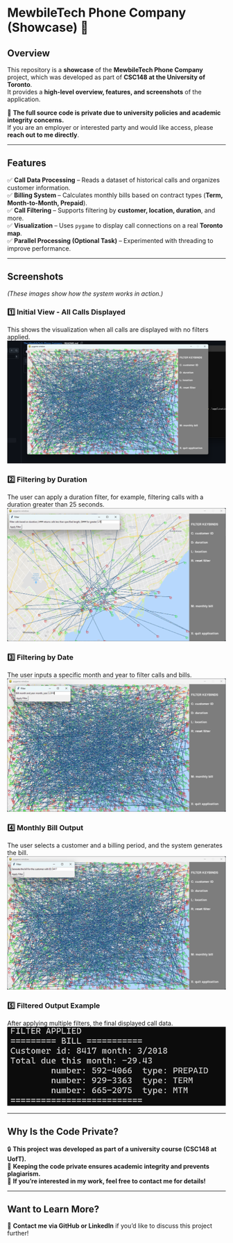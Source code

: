 # **MewbileTech Phone Company (Showcase) 🌟**

## **Overview**

This repository is a **showcase** of the **MewbileTech Phone Company** project, which was developed as part of **CSC148 at the University of Toronto**.  
It provides a **high-level overview, features, and screenshots** of the application.  

🚨 **The full source code is private due to university policies and academic integrity concerns.**  
If you are an employer or interested party and would like access, please **reach out to me directly**.

---

## **Features**

✅ **Call Data Processing** – Reads a dataset of historical calls and organizes customer information.\
✅ **Billing System** – Calculates monthly bills based on contract types (**Term, Month-to-Month, Prepaid**).\
✅ **Call Filtering** – Supports filtering by **customer, location, duration**, and more.\
✅ **Visualization** – Uses `pygame` to display call connections on a real **Toronto map**.\
✅ **Parallel Processing (Optional Task)** – Experimented with threading to improve performance.

---

## **Screenshots**

*(These images show how the system works in action.)*

### **1️⃣ Initial View - All Calls Displayed**
This shows the visualization when all calls are displayed with no filters applied.
![All Calls](screenshots/Menu.png)

### **2️⃣ Filtering by Duration**
The user can apply a duration filter, for example, filtering calls with a duration greater than 25 seconds.
![Filtering by Duration](screenshots/Duration.png)

### **3️⃣ Filtering by Date**
The user inputs a specific month and year to filter calls and bills.
![Filtering by Date](screenshots/date.png)

### **4️⃣ Monthly Bill Output**
The user selects a customer and a billing period, and the system generates the bill.
![Monthly Bill](screenshots/monthlybill.png)

### **5️⃣ Filtered Output Example**
After applying multiple filters, the final displayed call data.
![Filtered Output](screenshots/output.png)

---

## **Why Is the Code Private?**

🔒 **This project was developed as part of a university course (CSC148 at UofT).**  
🚫 **Keeping the code private ensures academic integrity and prevents plagiarism.**  
🤝 **If you’re interested in my work, feel free to contact me for details!**  

---

## **Want to Learn More?**
📩 **Contact me via GitHub or LinkedIn** if you’d like to discuss this project further!

